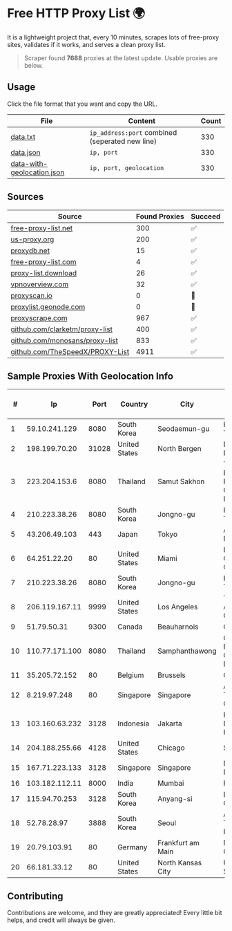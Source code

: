 
# Free HTTP Proxy List 🌍

It is a lightweight project that, every 10 minutes, scrapes lots of free-proxy sites, validates if it works, and serves a clean proxy list.


> Scraper found **7688** proxies at the latest update. Usable proxies are below.

## Usage

Click the file format that you want and copy the URL.


|File|Content|Count|
|----|-------|-----|
|[data.txt](https://raw.githubusercontent.com/themiralay/Proxy-List-World/master/data.txt)|`ip_address:port` combined (seperated new line)|330|
|[data.json](https://raw.githubusercontent.com/themiralay/Proxy-List-World/master/data.json)|`ip, port`|330|
|[data-with-geolocation.json](https://raw.githubusercontent.com/themiralay/Proxy-List-World/master/data-with-geolocation.json)|`ip, port, geolocation`|330|

## Sources

|Source|Found Proxies|Succeed|
|------|-------------|-------|
|[free-proxy-list.net](https://free-proxy-list.net)|300|✅|
|[us-proxy.org](https://www.us-proxy.org)|200|✅|
|[proxydb.net](http://proxydb.net)|15|✅|
|[free-proxy-list.com](https://free-proxy-list.com/?page=&port=&type%5B%5D=http&type%5B%5D=https&up_time=0&search=Search)|4|✅|
|[proxy-list.download](https://www.proxy-list.download/HTTP)|26|✅|
|[vpnoverview.com](https://vpnoverview.com/privacy/anonymous-browsing/free-proxy-servers)|32|✅|
|[proxyscan.io](https://www.proxyscan.io)|0|🚫|
|[proxylist.geonode.com](https://proxylist.geonode.com/api/proxy-list?limit=300&page=1&sort_by=lastChecked&sort_type=desc&protocols=http,https)|0|🚫|
|[proxyscrape.com](https://api.proxyscrape.com/v2/?request=displayproxies&protocol=http&timeout=10000&country=all&ssl=all&anonymity=all)|967|✅|
|[github.com/clarketm/proxy-list](https://raw.githubusercontent.com/clarketm/proxy-list/master/proxy-list-raw.txt)|400|✅|
|[github.com/monosans/proxy-list](https://raw.githubusercontent.com/monosans/proxy-list/main/proxies/http.txt)|833|✅|
|[github.com/TheSpeedX/PROXY-List](https://raw.githubusercontent.com/TheSpeedX/PROXY-List/master/http.txt)|4911|✅|


## Sample Proxies With Geolocation Info

|#|Ip|Port|Country|City|Internet Service Provider|
|-|--|----|-------|----|-------------------------|
|1|59.10.241.129|8080|South Korea|Seodaemun-gu|Korea Telecom|
|2|198.199.70.20|31028|United States|North Bergen|DigitalOcean, LLC|
|3|223.204.153.6|8080|Thailand|Samut Sakhon|Triple T Broadband Public Company Limited|
|4|210.223.38.26|8080|South Korea|Jongno-gu|Korea Telecom|
|5|43.206.49.103|443|Japan|Tokyo|Amazon.com, Inc.|
|6|64.251.22.20|80|United States|Miami|Infolink Global Corporation|
|7|210.223.38.26|8080|South Korea|Jongno-gu|Korea Telecom|
|8|206.119.167.11|9999|United States|Los Angeles|The Internet Access Company|
|9|51.79.50.31|9300|Canada|Beauharnois|OVH SAS|
|10|110.77.171.100|8080|Thailand|Samphanthawong|CAT Telecom Public Company Limited|
|11|35.205.72.152|80|Belgium|Brussels|Google LLC|
|12|8.219.97.248|80|Singapore|Singapore|Alibaba (US) Technology Co., Ltd.|
|13|103.160.63.232|3128|Indonesia|Jakarta|PT Herza Digital Indonesia|
|14|204.188.255.66|4128|United States|Chicago|Sharktech|
|15|167.71.223.133|3128|Singapore|Singapore|DigitalOcean, LLC|
|16|103.182.112.11|8000|India|Mumbai|Ruhi Infotech|
|17|115.94.70.253|3128|South Korea|Anyang-si|LG DACOM Corporation|
|18|52.78.28.97|3888|South Korea|Seoul|Amazon Technologies Inc.|
|19|20.79.103.91|80|Germany|Frankfurt am Main|Microsoft Corporation|
|20|66.181.33.12|80|United States|North Kansas City|UnReal Servers, LLC|



## Contributing

Contributions are welcome, and they are greatly appreciated! Every
little bit helps, and credit will always be given.

